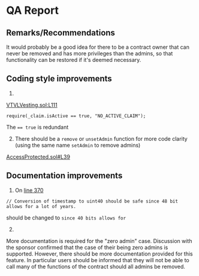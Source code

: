 # QA Report

## Remarks/Recommendations

It would probably be a good idea for there to be a contract owner that can never be removed and has more privileges than the admins, so that functionality can be restored if it's deemed necessary.
  
## Coding style improvements

1. 

[VTVLVesting.sol:L111](https://github.com/code-423n4/2022-09-vtvl/blob/f68b7f3e61dad0d873b5b5a1e8126b839afeab5f/contracts/VTVLVesting.sol#L111)

```solidity
require(_claim.isActive == true, "NO_ACTIVE_CLAIM");
```

The `== true` is redundant

2. There should be a `remove` or `unsetAdmin` function for more code clarity (using the same name `setAdmin` to remove admins)

[AccessProtected.sol#L39](https://github.com/code-423n4/2022-09-vtvl/blob/main/contracts/AccessProtected.sol#L39)

## Documentation improvements

1. On [line 370](https://github.com/code-423n4/2022-09-vtvl/blob/main/contracts/VTVLVesting.sol#L370)

```solidity
// Conversion of timestamp to uint40 should be safe since 48 bit allows for a lot of years.
```

should be changed to `since 40 bits allows for`

2. 

More documentation is required for the "zero admin" case. Discussion with the sponsor confirmed that the case of their being zero admins is supported. However, there should be more documentation provided for this feature. In particular users should be informed that they will not be able to call many of the functions of the contract should all admins be removed.
